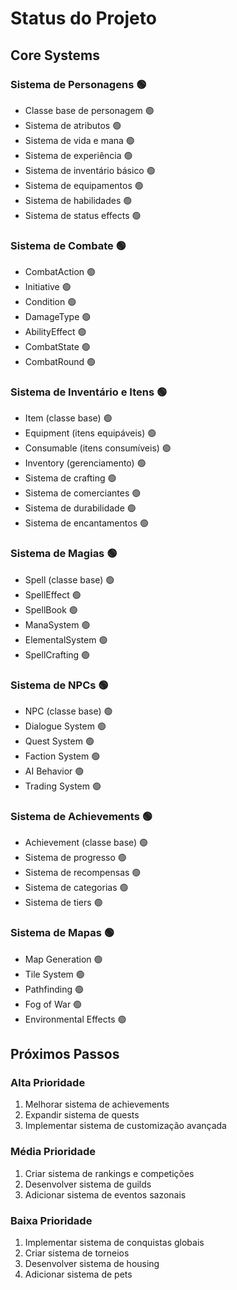 # Status do Projeto

## Core Systems

### Sistema de Personagens 🟢
- Classe base de personagem 🟢
- Sistema de atributos 🟢
- Sistema de vida e mana 🟢
- Sistema de experiência 🟢
- Sistema de inventário básico 🟢
- Sistema de equipamentos 🟢
- Sistema de habilidades 🟢
- Sistema de status effects 🟢

### Sistema de Combate 🟢
- CombatAction 🟢
- Initiative 🟢
- Condition 🟢
- DamageType 🟢
- AbilityEffect 🟢
- CombatState 🟢
- CombatRound 🟢

### Sistema de Inventário e Itens 🟢
- Item (classe base) 🟢
- Equipment (itens equipáveis) 🟢
- Consumable (itens consumíveis) 🟢
- Inventory (gerenciamento) 🟢
- Sistema de crafting 🟢
- Sistema de comerciantes 🟢
- Sistema de durabilidade 🟢
- Sistema de encantamentos 🟢

### Sistema de Magias 🟢
- Spell (classe base) 🟢
- SpellEffect 🟢
- SpellBook 🟢
- ManaSystem 🟢
- ElementalSystem 🟢
- SpellCrafting 🟢

### Sistema de NPCs 🟢
- NPC (classe base) 🟢
- Dialogue System 🟢
- Quest System 🟢
- Faction System 🟢
- AI Behavior 🟢
- Trading System 🟢

### Sistema de Achievements 🟢
- Achievement (classe base) 🟢
- Sistema de progresso 🟢
- Sistema de recompensas 🟢
- Sistema de categorias 🟢
- Sistema de tiers 🟢

### Sistema de Mapas 🟢
- Map Generation 🟢
- Tile System 🟢
- Pathfinding 🟢
- Fog of War 🟢
- Environmental Effects 🟢

## Próximos Passos

### Alta Prioridade
1. Melhorar sistema de achievements
2. Expandir sistema de quests
3. Implementar sistema de customização avançada

### Média Prioridade
1. Criar sistema de rankings e competições
2. Desenvolver sistema de guilds
3. Adicionar sistema de eventos sazonais

### Baixa Prioridade
1. Implementar sistema de conquistas globais
2. Criar sistema de torneios
3. Desenvolver sistema de housing
4. Adicionar sistema de pets